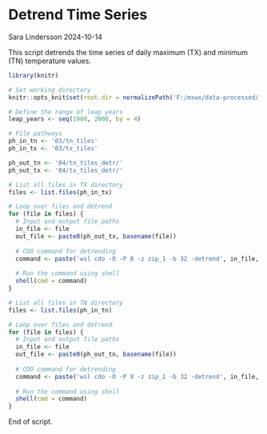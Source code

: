 Detrend Time Series
================
Sara Lindersson
2024-10-14

This script detrends the time series of daily maximum (TX) and minimum
(TN) temperature values.

``` r
library(knitr)
```

``` r
# Set working directory
knitr::opts_knit$set(root.dir = normalizePath('F:/mswx/data-processed/')) 
```

``` r
# Define the range of leap years
leap_years <- seq(1980, 2008, by = 4)

# File pathways
ph_in_tn <- '03/tn_tiles'
ph_in_tx <- '03/tx_tiles'

ph_out_tn <- '04/tn_tiles_detr/'
ph_out_tx <- '04/tx_tiles_detr/'
```

``` r
# List all files in TX directory
files <- list.files(ph_in_tx)

# Loop over files and detrend
for (file in files) {
  # Input and output file paths
  in_file <- file
  out_file <- paste0(ph_out_tx, basename(file))
  
  # CDO command for detrending
  command <- paste('wsl cdo -O -P 8 -z zip_1 -b 32 -detrend', in_file, out_file)
  
  # Run the command using shell
  shell(cmd = command)
}

# List all files in TN directory
files <- list.files(ph_in_tn)

# Loop over files and detrend
for (file in files) {
  # Input and output file paths
  in_file <- file
  out_file <- paste0(ph_out_tn, basename(file))
  
  # CDO command for detrending
  command <- paste('wsl cdo -O -P 8 -z zip_1 -b 32 -detrend', in_file, out_file)
  
  # Run the command using shell
  shell(cmd = command)
}
```

End of script.
